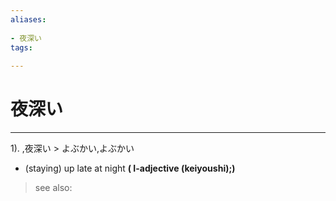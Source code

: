 ```yaml
---
aliases:
    
- 夜深い
tags:
    
---
```


# 夜深い
---
1).
,夜深い > よぶかい,よぶかい

- (staying) up late at night
**( I-adjective (keiyoushi);)**
> see also: 
            